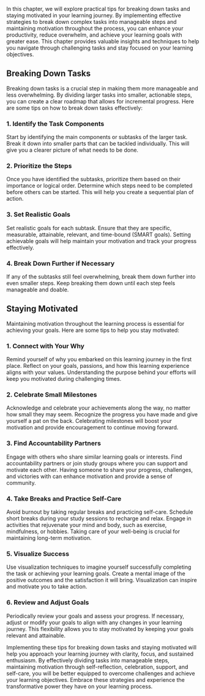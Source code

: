 
In this chapter, we will explore practical tips for breaking down tasks and staying motivated in your learning journey. By implementing effective strategies to break down complex tasks into manageable steps and maintaining motivation throughout the process, you can enhance your productivity, reduce overwhelm, and achieve your learning goals with greater ease. This chapter provides valuable insights and techniques to help you navigate through challenging tasks and stay focused on your learning objectives.

**Breaking Down Tasks**
-----------------------

Breaking down tasks is a crucial step in making them more manageable and less overwhelming. By dividing larger tasks into smaller, actionable steps, you can create a clear roadmap that allows for incremental progress. Here are some tips on how to break down tasks effectively:

### **1. Identify the Task Components**

Start by identifying the main components or subtasks of the larger task. Break it down into smaller parts that can be tackled individually. This will give you a clearer picture of what needs to be done.

### **2. Prioritize the Steps**

Once you have identified the subtasks, prioritize them based on their importance or logical order. Determine which steps need to be completed before others can be started. This will help you create a sequential plan of action.

### **3. Set Realistic Goals**

Set realistic goals for each subtask. Ensure that they are specific, measurable, attainable, relevant, and time-bound (SMART goals). Setting achievable goals will help maintain your motivation and track your progress effectively.

### **4. Break Down Further if Necessary**

If any of the subtasks still feel overwhelming, break them down further into even smaller steps. Keep breaking them down until each step feels manageable and doable.

**Staying Motivated**
---------------------

Maintaining motivation throughout the learning process is essential for achieving your goals. Here are some tips to help you stay motivated:

### **1. Connect with Your Why**

Remind yourself of why you embarked on this learning journey in the first place. Reflect on your goals, passions, and how this learning experience aligns with your values. Understanding the purpose behind your efforts will keep you motivated during challenging times.

### **2. Celebrate Small Milestones**

Acknowledge and celebrate your achievements along the way, no matter how small they may seem. Recognize the progress you have made and give yourself a pat on the back. Celebrating milestones will boost your motivation and provide encouragement to continue moving forward.

### **3. Find Accountability Partners**

Engage with others who share similar learning goals or interests. Find accountability partners or join study groups where you can support and motivate each other. Having someone to share your progress, challenges, and victories with can enhance motivation and provide a sense of community.

### **4. Take Breaks and Practice Self-Care**

Avoid burnout by taking regular breaks and practicing self-care. Schedule short breaks during your study sessions to recharge and relax. Engage in activities that rejuvenate your mind and body, such as exercise, mindfulness, or hobbies. Taking care of your well-being is crucial for maintaining long-term motivation.

### **5. Visualize Success**

Use visualization techniques to imagine yourself successfully completing the task or achieving your learning goals. Create a mental image of the positive outcomes and the satisfaction it will bring. Visualization can inspire and motivate you to take action.

### **6. Review and Adjust Goals**

Periodically review your goals and assess your progress. If necessary, adjust or modify your goals to align with any changes in your learning journey. This flexibility allows you to stay motivated by keeping your goals relevant and attainable.

Implementing these tips for breaking down tasks and staying motivated will help you approach your learning journey with clarity, focus, and sustained enthusiasm. By effectively dividing tasks into manageable steps, maintaining motivation through self-reflection, celebration, support, and self-care, you will be better equipped to overcome challenges and achieve your learning objectives. Embrace these strategies and experience the transformative power they have on your learning process.
